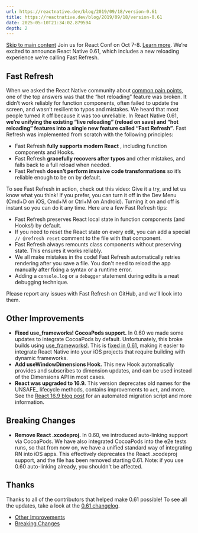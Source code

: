 ```yaml
---
url: https://reactnative.dev/blog/2019/09/18/version-0.61
title: https://reactnative.dev/blog/2019/09/18/version-0.61
date: 2025-05-10T21:34:02.879594
depth: 2
---
```


[Skip to main content](https://reactnative.dev/blog/2019/09/18/version-0.61#__docusaurus_skipToContent_fallback)
Join us for React Conf on Oct 7-8. [Learn more](https://conf.react.dev).
We’re excited to announce React Native 0.61, which includes a new reloading experience we’re calling Fast Refresh.
## Fast Refresh[​](https://reactnative.dev/blog/2019/09/18/version-0.61#fast-refresh "Direct link to Fast Refresh")
When we asked the React Native community about [common pain points](https://github.com/react-native-community/discussions-and-proposals/issues/64), one of the top answers was that the “hot reloading” feature was broken. It didn’t work reliably for function components, often failed to update the screen, and wasn’t resilient to typos and mistakes. We heard that most people turned it off because it was too unreliable.
In React Native 0.61, **we’re unifying the existing “live reloading” (reload on save) and “hot reloading” features into a single new feature called “Fast Refresh”**. Fast Refresh was implemented from scratch with the following principles:
  * Fast Refresh **fully supports modern React** , including function components and Hooks.
  * Fast Refresh **gracefully recovers after typos** and other mistakes, and falls back to a full reload when needed.
  * Fast Refresh **doesn’t perform invasive code transformations** so it’s reliable enough to be on by default.


To see Fast Refresh in action, check out this video:
Give it a try, and let us know what you think! If you prefer, you can turn it off in the Dev Menu (Cmd+D on iOS, Cmd+M or Ctrl+M on Android). Turning it on and off is instant so you can do it any time.
Here are a few Fast Refresh tips:
  * Fast Refresh preserves React local state in function components (and Hooks!) by default.
  * If you need to reset the React state on every edit, you can add a special `// @refresh reset` comment to the file with that component.
  * Fast Refresh always remounts class components without preserving state. This ensures it works reliably.
  * We all make mistakes in the code! Fast Refresh automatically retries rendering after you save a file. You don't need to reload the app manually after fixing a syntax or a runtime error.
  * Adding a `console.log` or a `debugger` statement during edits is a neat debugging technique.


Please report any issues with Fast Refresh on GitHub, and we’ll look into them.
## Other Improvements[​](https://reactnative.dev/blog/2019/09/18/version-0.61#other-improvements "Direct link to Other Improvements")
  * **Fixed use_frameworks! CocoaPods support.** In 0.60 we made some updates to integrate CocoaPods by default. Unfortunately, this broke builds using [use_frameworks!](https://guides.cocoapods.org/syntax/podfile.html#use_frameworks_bang). This is [fixed in 0.61](https://github.com/facebook/react-native/pull/25619), making it easier to integrate React Native into your iOS projects that require building with dynamic frameworks.
  * **Add useWindowDimensions Hook.** This new Hook automatically provides and subscribes to dimension updates, and can be used instead of the Dimensions API in most cases.
  * **React was upgraded to 16.9.** This version deprecates old names for the UNSAFE_ lifecycle methods, contains improvements to `act`, and more. See the [React 16.9 blog post](https://reactjs.org/blog/2019/08/08/react-v16.9.0.html) for an automated migration script and more information.


## Breaking Changes[​](https://reactnative.dev/blog/2019/09/18/version-0.61#breaking-changes "Direct link to Breaking Changes")
  * **Remove React .xcodeproj.** In 0.60, we introduced auto-linking support via CocoaPods. We have also integrated CocoaPods into the e2e tests runs, so that from now on, we have a unified standard way of integrating RN into iOS apps. This effectively deprecates the React .xcodeproj support, and the file has been removed starting 0.61. Note: if you use 0.60 auto-linking already, you shouldn't be affected.


## Thanks[​](https://reactnative.dev/blog/2019/09/18/version-0.61#thanks "Direct link to Thanks")
Thanks to all of the contributors that helped make 0.61 possible!
To see all the updates, take a look at the [0.61 changelog](https://github.com/facebook/react-native/blob/main/CHANGELOG.md#v0610).
  * [Other Improvements](https://reactnative.dev/blog/2019/09/18/version-0.61#other-improvements)
  * [Breaking Changes](https://reactnative.dev/blog/2019/09/18/version-0.61#breaking-changes)



